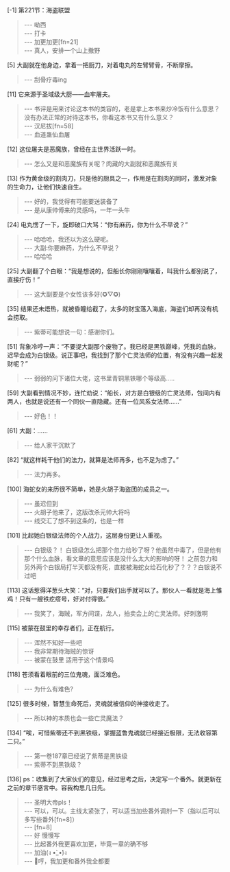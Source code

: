 
[-1] 第221节：海盗联盟
>--- 呦西<br>
>--- 打卡<br>
>--- 加更加更[fn=21]<br>
>--- 真人，安排一个山上撤野<br>

[5] 大副就在他身边，拿着一把厨刀，对着电丸的左臂臂骨，不断摩擦。
>--- 刮骨疗毒ing<br>

[11] 它来源于圣域级大厨——血牢屠夫。
>--- 书评是用来讨论这本书的类容的，老是拿上本书来炒冷饭有什么意思？没有办法正常的对待这本书，你看这本书又有什么意义？<br>
>--- 汉尼拔[fn=58]<br>
>--- 血道蛊仙血屠<br>

[12] 这位屠夫是恶魔族，曾经在主世界活跃一时。
>--- 怎么又是和恶魔族有关呢？肉藏的大副就和恶魔族有关<br>

[13] 作为黄金级的割肉刀，只是他的厨具之一，作用是在割肉的同时，激发对象的生命力，让他们快速自生。
>--- 好的，我觉得有可能要送装备了<br>
>--- 是从康帅傅来的灵感吗，一年一头牛<br>

[24] 电丸愣了一下，旋即破口大骂：“你有麻药，你为什么不早说？”
>--- 哈哈哈，我还以为这么硬呢。<br>
>--- 大副:你要麻药，为什么不早说？<br>
>--- 哈哈哈<br>

[25] 大副翻了个白眼：“我是想说的，但船长你刚刚嚷嚷着，叫我什么都别说了，直接疗伤！”
>--- 这大副要是个女性该多好(✪▽✪)<br>

[35] 结果还未焐热，就被昏瞳给截了，太多的财宝落入海底，海盗们却再没有机会捞取。
>--- 紫蒂可能想说一句：感谢你们。<br>

[51] 背象冷哼一声：“不要提大副那个废物了。我已经是黑铁巅峰，凭我的血脉，迟早会成为白银级。说正事吧，我找到了那个亡灵法师的位置，有没有兴趣一起发财呢？”
>--- 弱弱的问下诸位大佬，这书里青铜黑铁哪个等级高.....<br>

[59] 大副看到情况不妙，连忙劝说：“船长，对方是白银级的亡灵法师，包间内有两人，也就是说还有一个同伙一直隐藏。还有一位风系女法师……”
>--- 好色！！<br>

[61] 大副：……
>--- 给人家干沉默了<br>

[82] “就这样耗干他们的法力，就算是法师再多，也不足为虑了。”
>--- 法力再多。<br>

[100] 海蛇女的来历很不简单，她是火胡子海盗团的成员之一。
>--- 虽迟但到<br>
>--- 火胡子他来了，这版改杀元帅大将吗<br>
>--- 线交汇了想不到这条的，也是一样<br>

[101] 比起她白银级法师的个人战力，这层身份更让人重视。
>--- 白银级？！
白银级怎么把那个忽力给秒了呀？他虽然中毒了，但是他有那个什么血脉，看文章的意思应该是没什么太大的影响的呀！
之前忽力和另外两个白银局打半天都没有死，直接被海蛇女给石化秒了？？？白银说不过吧<br>

[113] 这话惹得洋葱头大笑：“对，只要我们出手就可以了。那伙人一看就是海上雏鸡！只有一艘铁疙瘩号，好对付得很。”
>--- 我笑了，海贼，军方间谍，龙人，拍卖会上的亡灵法师。好刺激啊<br>

[115] 被蒙在鼓里的幸存者们，正在航行。
>--- 浑然不知好一些吧<br>
>--- 我非常期待海贼的惊讶<br>
>--- 被蒙在鼓里 适用于这个情景吗<br>

[118] 苍须看着眼前的三位鬼魂，面泛难色。
>--- 为什么有难色?<br>

[125] 很多时候，智慧生命死后，灵魂就被信仰的神接收走了。
>--- 所以神的本质也会一些亡灵魔法？<br>

[134] “唉，可惜紫蒂还不到黑铁级，掌握蓝鲁鬼魂就已经接近极限，无法收容第二只。”
>--- 第一卷187章已经说了紫蒂是黑铁级<br>
>--- 紫蒂不到黑铁级？<br>

[136] ps：收集到了大家伙们的意见，经过思考之后，决定写一个番外。就更新在之前的章节感言中。容我构思几日先。
>--- 圣明大帝pls！<br>
>--- 可以，可以。主线太紧张了，可以适当加些番外调剂一下（指以后可以多写些番外[fn=8]）<br>
>--- [fn=8]<br>
>--- 好 慢慢写<br>
>--- 比起番外我更喜欢加更，毕竟一章的确不够<br>
>--- 加油(ง •̀_•́)ง<br>
>--- 💢哼，我加更和番外我全都要<br>
